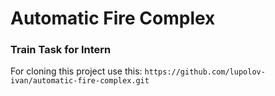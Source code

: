 # Automatic Fire Complex

### Train Task for Intern

For cloning this project use this: `https://github.com/lupolov-ivan/automatic-fire-complex.git`